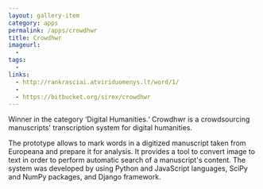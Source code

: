 ```yaml
---
layout: gallery-item
category: apps
permalink: /apps/crowdhwr
title: Crowdhwr
imageurl:
  - 
tags:
  - 
links:
  - http://rankrasciai.atviriduomenys.lt/word/1/ 
  - 
  - https://bitbucket.org/sirex/crowdhwr
---
```


Winner in the category ‘Digital Humanities.‘ Crowdhwr is a crowdsourcing manuscripts' transcription system for digital humanities.

The prototype allows to mark words in a digitized manuscript taken from Europeana and prepare it for analysis. It provides a tool to convert image to text in order to perform automatic search of a manuscript's content. The system was developed by using Python and JavaScript languages, SciPy and NumPy packages, and Django framework.
